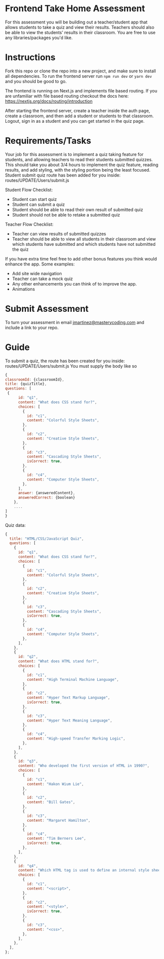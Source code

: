 # Frontend Take Home Assessment

For this assessment you will be building out a teacher/student app that allows students to take a quiz and view their results. Teachers should also be able to view the students' results in their classroom. You are free to use any libraries/packages you'd like.

# Instructions

Fork this repo or clone the repo into a new project, and make sure to install all dependencies. To run the frontend server run `npm run dev` or `yarn dev` and you should be good to go.

The frontend is running on Next.js and implements file based routing. If you are unfamiliar with file based routing checkout the docs here: https://nextjs.org/docs/routing/introduction

After starting the frontend server, create a teacher inside the auth page, create a classroom, and then add a student or students to that classroom. Logout, sign in as a student and you can get started in the quiz page.

# Requirements/Tasks

Your job for this assessment is to implement a quiz taking feature for students, and allowing teachers to read their students submitted quizzes. This should take you about 3/4 hours to implement the quiz feature, reading results, and add styling, with the styling portion being the least focused. Student submit quiz route has been added for you inside: routes/UPDATE/Users/submit.js

Student Flow Checklist:

- Student can start quiz
- Student can submit a quiz
- Student should be able to read their own result of submitted quiz
- Student should not be able to retake a submitted quiz

Teacher Flow Checklist:

- Teacher can view results of submitted quizzes
- Teacher should be able to view all students in their classroom and view which students have submitted and which students have not submitted the quiz

If you have extra time feel free to add other bonus features you think would enhance the app. Some examples:

- Add site wide navigation
- Teacher can take a mock quiz
- Any other enhancements you can think of to improve the app.
- Animations

# Submit Assessment

To turn your assessment in email jmartinez@masterycoding.com and include a link to your repo.

# Guide

To submit a quiz, the route has been created for you inside: routes/UPDATE/Users/submit.js
You must supply the body like so

```javascript
{
classroomId: {classroomId},
title: {quizTitle},
questions: [
 {
      id: "q1",
      content: "What does CSS stand for?",
      choices: [
        {
          id: "c1",
          content: "Colorful Style Sheets",
        },
        {
          id: "c2",
          content: "Creative Style Sheets",
        },
        {
          id: "c3",
          content: "Cascading Style Sheets",
          isCorrect: true,
        },
        {
          id: "c4",
          content: "Computer Style Sheets",
        },
      ],
	  answer: {answeredContent},
	  answeredCorrect: {boolean}
    },
	....
]
}
```

Quiz data:

```javascript
{
  title: "HTML/CSS/JavaScript Quiz",
  questions: [
    {
      id: "q1",
      content: "What does CSS stand for?",
      choices: [
        {
          id: "c1",
          content: "Colorful Style Sheets",
        },
        {
          id: "c2",
          content: "Creative Style Sheets",
        },
        {
          id: "c3",
          content: "Cascading Style Sheets",
          isCorrect: true,
        },
        {
          id: "c4",
          content: "Computer Style Sheets",
        },
      ],
    },
    {
      id: "q2",
      content: "What does HTML stand for?",
      choices: [
        {
          id: "c1",
          content: "High Terminal Machine Language",
        },
        {
          id: "c2",
          content: "Hyper Text Markup Language",
          isCorrect: true,
        },
        {
          id: "c3",
          content: "Hyper Text Meaning Language",
        },
        {
          id: "c4",
          content: "High-speed Transfer Marking Logic",
        },
      ],
    },
    {
      id: "q3",
      content: "Who developed the first version of HTML in 1990?",
      choices: [
        {
          id: "c1",
          content: "Hakon Wium Lie",
        },
        {
          id: "c2",
          content: "Bill Gates",
        },
        {
          id: "c3",
          content: "Margaret Hamilton",
        },
        {
          id: "c4",
          content: "Tim Berners Lee",
          isCorrect: true,
        },
      ],
    },
    {
      id: "q4",
      content: "Which HTML tag is used to define an internal style sheet?",
      choices: [
        {
          id: "c1",
          content: "<script>",
        },
        {
          id: "c2",
          content: "<style>",
          isCorrect: true,
        },
        {
          id: "c3",
          content: "<css>",
        },
      ],
    },
  ],
};

```
